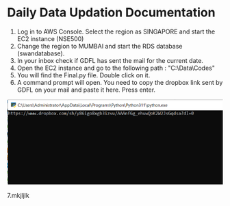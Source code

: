 # Daily Data Updation Documentation
1. Log in to AWS Console. Select the region as SINGAPORE and start the EC2 instance (NSE500) 
2. Change the region to MUMBAI and start the RDS database (swandatabase).
3. In your inbox check if GDFL has sent the mail for the current date.
4. Open the EC2 instance and go to the following path : "C:\Data\Codes"
5. You will find the Final.py file. Double click on it.
6. A command prompt will open. You need to copy the dropbox link sent by GDFL on your mail and paste it here. Press enter.



![](https://github.com/qodeinvestments/Swan-Documentation/blob/35173040855f93ef8272cd6b2a283be6e7555950/Database%20Maintenance/Daily%20Updation/Start.PNG)


7.mkjljlk
                                                



